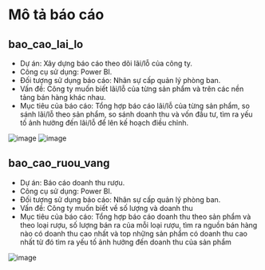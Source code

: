 # Mô tả báo cáo
## bao_cao_lai_lo
- Dự án: Xây dựng báo cáo theo dõi lãi/lỗ của công ty.
- Công cụ sử dụng: Power BI.
- Đối tượng sử dụng báo cáo: Nhân sự cấp quản lý phòng ban.
- Vấn đề: Công ty muốn biết lãi/lỗ của từng sản phẩm và trên các nền tảng bán hàng khác nhau.
- Mục tiêu của báo cáo: Tổng hợp báo cáo lãi/lỗ của từng sản phẩm, so sánh lãi/lỗ theo sản phẩm, so sánh doanh thu và vốn đầu tư, tìm ra yếu tố ảnh hưởng đến lãi/lỗ để lên kế hoạch điều chỉnh.

![image](https://github.com/huongrum/Report_dashboard/assets/165260657/b2647ef8-30eb-446b-b7e5-f3e912075dbd)
![image](https://github.com/huongrum/Report_dashboard/assets/165260657/42cd1aac-cfa9-4126-8d7e-25ff7f7843c6)



## bao_cao_ruou_vang
- Dự án: Báo cáo doanh thu rượu.
- Công cụ sử dụng: Power BI.
- Đối tượng sử dụng báo cáo: Nhân sự cấp quản lý phòng ban.
- Vấn đề: Công ty muốn biết về số lượng và doanh thu
- Mục tiêu của báo cáo: Tổng hợp báo cáo doanh thu theo sản phẩm và theo loại rượu, số lượng bán ra của mỗi loại rượu, tìm ra nguồn bán hàng nào có doanh thu cao nhất và top những sản phẩm có doanh thu cao nhất từ đó tìm ra yếu tố ảnh hưởng đến doanh thu của sản phẩm

![image](https://github.com/huongrum/Report_dashboard/assets/165260657/634cbac3-e356-4550-a206-852e8f5cb8ce)

